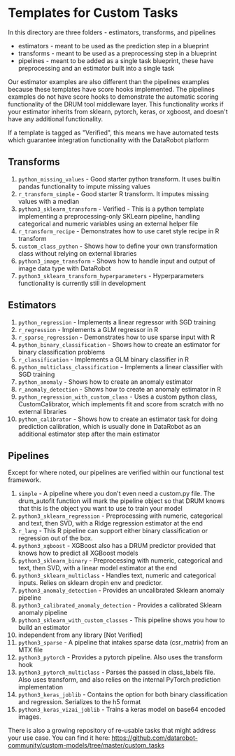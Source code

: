 # Templates for Custom Tasks

In this directory are three folders - estimators, transforms, and pipelines

* estimators - meant to be used as the prediction step in a blueprint
* transforms - meant to be used as a preprocessing step in a blueprint
* pipelines - meant to be added as a single task blueprint, these have preprocessing and an
  estimator built into a single task

Our estimator examples are also different than the pipelines examples because these templates have
score hooks implemented. The pipelines examples do not have score hooks to demonstrate the automatic
scoring functionality of the DRUM tool middleware layer. This functionality works if your estimator
inherits from sklearn, pytorch, keras, or xgboost, and doesn't have any additional functionality.

If a template is tagged as "Verified", this means we have automated tests which guarantee
integration functionality with the DataRobot platform

## Transforms

1. `python_missing_values` - Good starter python transform. It uses builtin pandas functionality to impute
  missing values
2. `r_transform_simple` - Good starter R transform. It imputes missing values with a median
2. `python3_sklearn_transform` - Verified - This is a python template implementing a
   preprocessing-only SKLearn pipeline, handling categorical and numeric variables using
   an external helper file
3. `r_transform_recipe` - Demonstrates how to use caret style recipe in R transform
4. `custom_class_python` - Shows how to define your own transformation class without relying on
   external libraries
5. `python3_image_transform` - Shows how to handle input and output of image data type with DataRobot
6. `python3_sklearn_transform_hyperparameters` - Hyperparameters functionality is currently still in
  development

## Estimators

1. `python_regression` - Implements a linear regressor with SGD training
2. `r_regression` - Implements a GLM regressor in R
3. `r_sparse_regression` - Demonstrates how to use sparse input with R
4. `python_binary_classification` - Shows how to create an estimator for binary
  classification problems
5. `r_classification` - Implements a GLM binary classifier in R
6. `python_multiclass_classification` - Implements a linear classifier with SGD training
7. `python_anomaly` - Shows how to create an anomaly estimator
8. `r_anomaly_detection`  - Shows how to create an anomaly estimator in R
9. `python_regression_with_custom_class` - Uses a custom python class, CustomCalibrator, which
  implements fit and score from scratch with no external libraries
10. `python_calibrator` - Shows how to create an estimator task for doing prediction calibration,
  which is usually done in DataRobot as an additional estimator step after the main estimator

## Pipelines

Except for where noted, our pipelines are verified within our functional test framework.

1. `simple` - A pipeline where you don't even need a custom.py file. The drum_autofit function will
    mark the pipeline object so that DRUM knows that this is the object you want to use to train your
    model
2. `python3_sklearn_regression` - Preprocessing with numeric, categorical and text, then SVD, with a
    Ridge regression estimator at the end
3. `r_lang` - This R pipeline can support either binary classification or regression out of the box.
4. `python3_xgboost` - XGBoost also has a DRUM predictor provided that knows how to predict all
    XGBoost models
5. `python3_sklearn_binary` - Preprocessing with numeric, categorical and text, then SVD, with a
    linear model estimator at the end
6. `python3_sklearn_multiclass` - Handles text, numeric and categorical inputs. Relies on sklearn
     dropin env and predictor. 
7. `python3_anomaly_detection` - Provides an uncalibrated Sklearn anomaly pipeline
8. `python3_calibrated_anomaly_detection` - Provides a calibrated Sklearn anomaly pipeline
9. `python3_sklearn_with_custom_classes` - This pipeline shows you how to build an estimator
10. independent from any library [Not Verified]
11. `python3_sparse` - A pipeline that intakes sparse data (csr_matrix) from an MTX file
12. `python3_pytorch` - Provides a pytorch pipeline. Also uses the transform hook
13. `python3_pytorch_multiclass` - Parses the passed in class_labels file. Also uses transform, and
     also relies on the internal PyTorch prediction implementation
14. `python3_keras_joblib` - Contains the option for both binary classification and regression.
    Serializes to the h5 format
15. `python3_keras_vizai_joblib` - Trains a keras model on base64 encoded images.

There is also a growing repository of re-usable tasks that might address your use case. You can find
it here: https://github.com/datarobot-community/custom-models/tree/master/custom_tasks